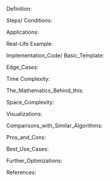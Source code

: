 Definition:

Steps/ Conditions:

Applications:

Real-Life Example:

Implementation_Code/ Basic_Template:

Edge_Cases:

Time Complexity: 

The_Mathematics_Behind_this:

Space_Complexity:

Visualizations:

Comparisons_with_Similar_Algorithms:

Pros_and_Cons:

Best_Use_Cases:

Further_Optimizations:

References:
